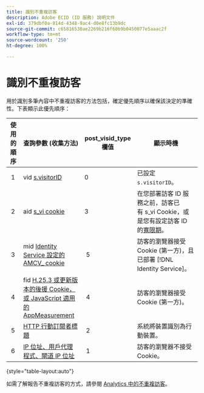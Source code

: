 ```yaml
---
title: 識別不重複訪客
description: Adobe ECID (ID 服務) 說明文件
exl-id: 379dbf0a-814d-4348-9ac4-d0e8fc13b9dc
source-git-commit: c65816530ae2269b216f60b9b0450077e5aaac2f
workflow-type: tm+mt
source-wordcount: '250'
ht-degree: 100%

---
```


# 識別不重複訪客

用於識別多筆內容中不重複訪客的方法包括，確定優先順序以確保該決定的準確性。下表顯示此優先順序：

| 使用的順序 | 查詢參數 (收集方法) | post_visid_type 欄值 | 顯示時機 |
|---|---|---|---|
|  1  | vid [s.visitorID](https://experienceleague.adobe.com/docs/analytics/implementation/vars/config-vars/visitorid.html?lang=zh-Hant) | 0  | 已設定 `s.visitorID`。 |
|  2  | aid [s_vi cookie](https://experienceleague.adobe.com/docs/core-services/interface/administration/ec-cookies/cookies-analytics.html?lang=zh-Hant#section-5d50a078de444d12b7d927d68ff3b679) | 3  | 在您部署訪客 ID 服務之前，訪客已有 s_vi Cookie，或是您有設定訪客 ID 的[寬限期](https://experienceleague.adobe.com/docs/id-service/using/reference/analytics-reference/grace-period.html?lang=zh-Hant)。 |
|  3  | mid [Identity Service 設定的 AMCV_ cookie](../introduction/cookies.md) |  5  | 訪客的瀏覽器接受 Cookie (第一方)，且已部署 [!DNL Identity Service]。 |
|  4  | fid [H.25.3 或更新版本的後援 Cookie，或 JavaScript 適用的 AppMeasurement](https://experienceleague.adobe.com/docs/core-services/interface/administration/ec-cookies/cookies-analytics.html?lang=zh-Hant#section-65e33f9bfc264959ac1513e2f4b10ac7) |  4  | 訪客的瀏覽器接受 Cookie (第一方)。  |
|  5  |  [HTTP 行動訂閱者標題](https://experienceleague.adobe.com/docs/analytics/export/analytics-data-feed/data-feed-contents/datafeeds-reference.html?lang=zh-Hant)  |  2  | 系統將裝置識別為行動裝置。  |
|  6  | [IP 位址、用戶代理程式、閘道 IP 位址](https://experienceleague.adobe.com/docs/analytics/components/metrics/unique-visitors.html?lang=zh-Hant) |  1  | 訪客的瀏覽器不接受 Cookie。 |

{style="table-layout:auto"}

如需了解報告不重複訪客的方式，請參閱 [Analytics 中的不重複訪客](https://experienceleague.adobe.com/docs/analytics/components/metrics/unique-visitors.html?lang=zh-Hant)。
